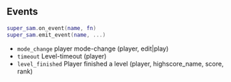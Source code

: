 
## Events

```lua
super_sam.on_event(name, fn)
super_sam.emit_event(name, ...)
```

* `mode_change` player mode-change (player, edit|play)
* `timeout` Level-timeout (player)
* `level_finished` Player finished a level (player, highscore_name, score, rank)